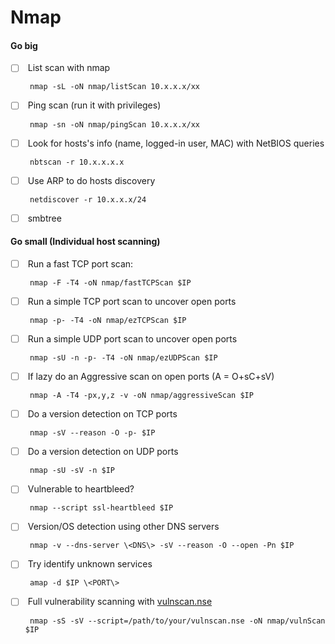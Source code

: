 # Nmap



#### Go big

*   [ ] &#x20;List scan with nmap

    ```
     nmap -sL -oN nmap/listScan 10.x.x.x/xx
    ```
*   [ ] &#x20;Ping scan (run it with privileges)

    ```
     nmap -sn -oN nmap/pingScan 10.x.x.x/xx
    ```
*   [ ] &#x20;Look for hosts's info (name, logged-in user, MAC) with NetBIOS queries

    ```
     nbtscan -r 10.x.x.x.x
    ```
*   [ ] &#x20;Use ARP to do hosts discovery

    ```
     netdiscover -r 10.x.x.x/24
    ```
* [ ] &#x20;smbtree

#### Go small (Individual host scanning)

*   [ ] &#x20;Run a fast TCP port scan:

    ```
     nmap -F -T4 -oN nmap/fastTCPScan $IP
    ```
*   [ ] &#x20;Run a simple TCP port scan to uncover open ports

    ```
     nmap -p- -T4 -oN nmap/ezTCPScan $IP
    ```
*   [ ] &#x20;Run a simple UDP port scan to uncover open ports

    ```
     nmap -sU -n -p- -T4 -oN nmap/ezUDPScan $IP
    ```
*   [ ] &#x20;If lazy do an Aggressive scan on open ports (A = O+sC+sV)

    ```
     nmap -A -T4 -px,y,z -v -oN nmap/aggressiveScan $IP
    ```
*   [ ] &#x20;Do a version detection on TCP ports

    ```
     nmap -sV --reason -O -p- $IP
    ```
*   [ ] &#x20;Do a version detection on UDP ports

    ```
     nmap -sU -sV -n $IP
    ```
*   [ ] &#x20;Vulnerable to heartbleed?

    ```
     nmap --script ssl-heartbleed $IP
    ```
*   [ ] &#x20;Version/OS detection using other DNS servers

    ```
     nmap -v --dns-server \<DNS\> -sV --reason -O --open -Pn $IP
    ```
*   [ ] &#x20;Try identify unknown services

    ```
     amap -d $IP \<PORT\>
    ```
*   [ ] &#x20;Full vulnerability scanning with [vulnscan.nse](https://github.com/scipag/vulscan)

    ```
     nmap -sS -sV --script=/path/to/your/vulnscan.nse -oN nmap/vulnScan $IP
    ```
